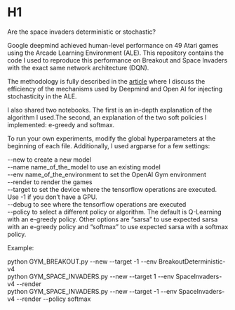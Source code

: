 # H1
Are the space invaders deterministic or stochastic?

Google deepmind achieved human-level performance on 49 Atari games using the Arcade Learning Environment (ALE). This repository contains the code I used to reproduce this performance on Breakout and Space Invaders with the exact same network architecture (DQN). <br>

The methodology is fully described in the [article](https://medium.com/@nicolasmaquaire/are-the-space-invaders-deterministic-or-stochastic-595a30becae2) where I discuss the efficiency of the mechanisms used by Deepmind and Open AI for injecting stochasticity in the ALE.<br>

I also shared two notebooks. The first is an in-depth explanation of the algorithm I used.The second, an explanation of the two soft policies I implemented: e-greedy and softmax. <br>

To run your own experiments, modify the global hyperparameters at the beginning of each file. Additionally, I used argparse for a few settings: <br>

--new to create a new model <br>
--name name_of_the_model to use an existing model<br>
--env name_of_the_environment to set the OpenAI Gym environment<br>
--render to render the games<br>
--target to set the device where the tensorflow operations are executed. Use -1 if you don’t have a GPU.<br>
--debug to see where the tensorflow operations are executed<br>
--policy to select a different policy or algorithm. The default is Q-Learning with an e-greedy policy. Other options are “sarsa” to use expected sarsa with an e-greedy policy and “softmax” to use expected sarsa with a softmax policy.<br>

Example: <br>

python GYM_BREAKOUT.py --new --target -1 --env BreakoutDeterministic-v4<br>
python GYM_SPACE_INVADERS.py --new --target 1 --env SpaceInvaders-v4 --render<br>
python GYM_SPACE_INVADERS.py --new --target -1 --env SpaceInvaders-v4 --render --policy softmax<br>



